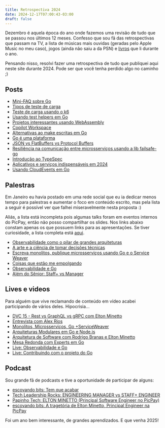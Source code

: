 ```yaml
---
title: Retrospectiva 2024
date: 2024-12-17T07:00:43-03:00
draft: false
---
```


Dezembro é aquela época do ano onde fazemos uma revisão de tudo que se passou nos últimos 12 meses. Confesso que sou fã das retrospectivas que passam na TV, a lista de músicas mais ouvidas (geradas pelo Apple Music no meu caso), jogos (ainda não saiu a da PSN) e [livros](https://www.goodreads.com/user_challenges/50375153) que li durante o ano.

Pensando nisso, resolvi fazer uma retrospectiva de tudo que publiquei aqui neste site durante 2024. Pode ser que você tenha perdido algo no caminho ;)

## Posts

- [Mini-FAQ sobre Go](https://eltonminetto.dev/post/2024-01-02-mini-faq-go/)
- [Tipos de teste de carga](https://eltonminetto.dev/post/2024-01-05-load-test-types/)
- [Teste de carga usando o k6](https://eltonminetto.dev/post/2024-01-11-load-test-k6/)
- [Usando test helpers em Go](https://eltonminetto.dev/post/2024-02-15-using-test-helpers/)
- [Projetos interessantes usando WebAssembly](https://eltonminetto.dev/post/2024-04-06-webassembly-products/)
- [Copilot Workspace](https://eltonminetto.dev/post/2024-05-06-copilot-workspace/)
- [Alternativas ao make escritas em Go](https://eltonminetto.dev/post/2024-05-26-alternatives-make/)
- [Go é uma plataforma](https://eltonminetto.dev/post/2024-06-12-go-is-a-plataform/)
- [JSON vs FlatBuffers vs Protocol Buffers](https://eltonminetto.dev/post/2024-08-05-json-vs-flatbuffers-vs-protobuf/)
- [Resiliência na comunicação entre microsserviços usando a lib failsafe-go](https://eltonminetto.dev/post/2024-08-24-resilience-in-communication-between-microservices-using-the-failsafe-go-lib/)
- [Introdução ao TypeSpec](https://eltonminetto.dev/post/2024-10-12-intro-to-typespec/)
- [Aplicativos e serviços indispensáveis em 2024](https://eltonminetto.dev/post/2024-11-04-apps-services-2024/)
- [Usando CloudEvents em Go](https://eltonminetto.dev/post/2024-11-28-cloudevents-in-go/)

## Palestras

Em Janeiro eu havia postado em uma rede social que eu ia dedicar menos tempo para palestras e aumentar o foco em conteúdo escrito, mas pela lista a seguir é possível ver que falhei miseravelmente nesta proposta :)

Aliás, a lista está incompleta pois algumas talks foram em eventos internos do PicPay, então não posso compartilhar os slides. Nos links abaixo constam apenas os que possuem links para as apresentações. Se tiver curiosidade, a lista completa está [aqui](https://eltonminetto.dev/talks/).

- [Observabilidade como o pilar de grandes arquiteturas](https://docs.google.com/presentation/d/1XEizX-K0AT1A-qXRAwZilRPEYDGm91U6cK695RVjUHw/edit?usp=sharing)
- [A arte e a ciência de tomar decisões técnicas](https://docs.google.com/presentation/d/1yodfjXSfqexQ9yn3Ke-JMxilzGjv7k3wMrlECBS6hb0/edit?usp=sharing)
- [Escreva monolitos, publique microsserviços usando Go e o Service Weaver](https://docs.google.com/presentation/d/1T1Noz8PVFLKQ2XAQhP1-K7PUNpDKpYF4mKDRFi7iJw0/edit?usp=sharing)
- [Coisas que estão me empolgando](https://docs.google.com/presentation/d/1KxCcV_w_-FZ9Yi4o9yjKDZuQrUqyrCylvpMDjZhu5q4/edit?usp=sharing)
- [Observabilidade e Go](https://docs.google.com/presentation/d/1B_2stLrdcJa1sP3GCalZi5NM98BFyb-bR_TbYZzxskQ/edit?usp=sharing)
- [Além do Sênior: Staff+ vs Manager](https://docs.google.com/presentation/d/10m7dr7tuGICLGccZpiY81SPWdTPGTArh7S36bTb47h0/edit?usp=sharing)

## Lives e videos

Para alguém que vive reclamando de conteúdo em vídeo acabei participando de vários deles. Hipocrisia...

- [DVC 15 - Rest vs GraphQL vs gRPC com Elton Minetto](https://www.youtube.com/watch?v=47KxEv2F8TY)
- [Entrevista com Alex Rios](https://www.youtube.com/watch?v=z-1UPVncwhA)
- [Monolitos, Microsserviços, Go +ServiceWeaver](https://www.youtube.com/live/afVCsyIGTx4)
- [Arquiteturas Modulares em Go e Node.js](https://www.youtube.com/live/_lVf836ZJ4o)
- [Arquitetura de Software com Rodrigo Branas e Elton Minetto](https://www.youtube.com/watch?v=t4o1tOV3q78)
- [Mesa Redonda com Experts em Go](https://www.youtube.com/live/XvCphiL8FP8?si=Pjf_SjbNq41Kf6Vf&t=1077)
- [Live: Observabilidade e Go](https://www.youtube.com/watch?v=uaYJpNkY46A&t=3485s)
- [Live: Contribuindo com o projeto do Go](https://www.youtube.com/watch?v=T8Rej5P3Bno)


## Podcast

Sou grande fã de podcasts e tive a oportunidade de participar de alguns:

- [escovando bits: Tem que acabar](https://open.spotify.com/episode/5ZllRpxmllmvAE1UbvZIv4?si=VJf84g3FRheHLImpAat8vw&nd=1&dlsi=9b855e6a9b2c4255)
- [Tech Leadership Rocks: ENGINEERING MANAGER vs STAFF+ ENGINEER](https://www.youtube.com/watch?v=yfRTetI6Dv4)
- [Papinho Tech: ELTON MINETTO (Principal Software Engineer no PicPay)](https://www.youtube.com/watch?v=dJQJqFe-DKQ)
- [escovando bits: A tragetória de Elton Minetto, Principal Engineer na PicPay](https://open.spotify.com/episode/1q1BOVv3z5RYwcN2X2bHcV)


Foi um ano bem interessante, de grandes aprendizados. E que venha 2025!